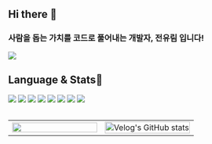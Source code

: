 ## Hi there 👋
<h3>사람을 돕는 가치를 코드로 풀어내는 개발자, 전유림 입니다!</h3>
<img src="https://capsule-render.vercel.app/api?type=waving&color=00BFFF&height=270&section=header&text=Welcome%20to%20Yourim's%20Github&fontSize=40&fontColor=D3D3D3&textAlign=right&section=header" />

<h2>Language & Stats🌱</h2>

<div>
    <img src="https://img.shields.io/badge/java-%23ED8B00.svg?style=for-the-badge&logo=openjdk&logoColor=white"/>
    <img src="https://img.shields.io/badge/c-%2300599C.svg?style=for-the-badge&logo=c&logoColor=white"/>
    <img src="https://img.shields.io/badge/html5-%23E34F26.svg?style=for-the-badge&logo=html5&logoColor=white"/>
    <img src="https://img.shields.io/badge/css-1572B6?style=for-the-badge&logo=css3&logoColor=white"> 
    <img src="https://img.shields.io/badge/javascript-F7DF1E?style=for-the-badge&logo=javascript&logoColor=black"> 
    <img src="https://img.shields.io/badge/Python-3776AB?style=for-the-badge&logo=Python&logoColor=white"/>
    <img src="https://img.shields.io/badge/React-61DAFB?style=for-the-badge&logo=React&logoColor=black"/>
    <img src="https://img.shields.io/badge/MySQL-ac4534?style=for-the-badge&logo=mysql&logoColor=black"/>
</div>

<br>

<table border="0" style="border:none;">
  <tr>
    <td align="center" width="50%" style="border:none;">
        <img src="https://github-readme-stats.vercel.app/api/top-langs/?username=yourim08&layout=compact&theme=radical&hide_border=true&cache_seconds=1500" width="100%" />
    </td>
    <td align="center" width="50%" style="border:none;">
      <a href="https://velog.io/@jyl0311/posts">
        <img src="https://velog-readme-stats.vercel.app/api?name=jyl0311" alt="Velog's GitHub stats" width="100%" />
      </a>
    </td>
  </tr>
</table>
